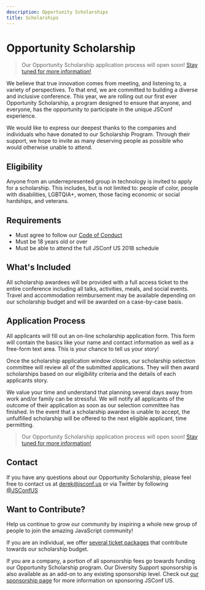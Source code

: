 ```yaml
---
description: Opportunity Scholarships
title: Scholarships
---
```


# Opportunity Scholarship

> Our Opportunity Scholarship application process will open soon! [Stay tuned for more information!](https://twitter.com/JSConfUS)

We believe that true innovation comes from meeting, and listening to, a variety of perspectives. To that end, we are committed to building a diverse and inclusive conference. This year, we are rolling out our first ever Opportunity Scholarship, a program designed to ensure that anyone, and everyone, has the opportunity to participate in the unique JSConf experience.

We would like to express our deepest thanks to the companies and individuals who have donated to our Scholarship Program. Through their support, we hope to invite as many deserving people as possible who would otherwise unable to attend.

## Eligibility

Anyone from an underrepresented group in technology is invited to apply for a scholarship. This includes, but is not limited to: people of color, people with disabilities, LGBTQIA+, women, those facing economic or social hardships, and veterans.

## Requirements

* Must agree to follow our [Code of Conduct](/code-of-conduct/)
* Must be 18 years old or over
* Must be able to attend the full JSConf US 2018 schedule

## What's Included

All scholarship awardees will be provided with a full access ticket to the entire conference including all talks, activities, meals, and social events. Travel and accommodation reimbursement may be available depending on our scholarship budget and will be awarded on a case-by-case basis.

## Application Process

All applicants will fill out an on-line scholarship application form. This form will contain the basics like your name and contact information as well as a free-form text area. This is your chance to tell us your story!

Once the scholarship application window closes, our scholarship selection committee will review all of the submitted applications. They will then award scholarships based on our eligibility criteria and the details of each applicants story.

We value your time and understand that planning several days away from work and/or family can be stressful. We will notify all applicants of the outcome of their application as soon as our selection committee has finished. In the event that a scholarship awardee is unable to accept, the unfulfilled scholarship will be offered to the next eligible applicant, time permitting.

> Our Opportunity Scholarship application process will open soon! [Stay tuned for more information!](https://twitter.com/JSConfUS)

## Contact

If you have any questions about our Opportunity Scholarship, please feel free to contact us at [derek@jsconf.us](mailto:derek@jsconf.us) or via Twitter by following [@JSConfUS](https://twitter.com/JSConfUS)

## Want to Contribute?

Help us continue to grow our community by inspiring a whole new group of people to join the amazing JavaScript community!

If you are an individual, we offer [several ticket packages](http://bit.ly/JSConfUS2018Tickets) that contribute towards our scholarship budget.

If you are a company, a portion of all sponsorship fees go towards funding our Opportunity Scholarship program. Our Diversity Support sponsorship is also available as an add-on to any existing sponsorship level. Check out [our sponsorship page](/sponsorship/) for more information on sponsoring JSConf US.
